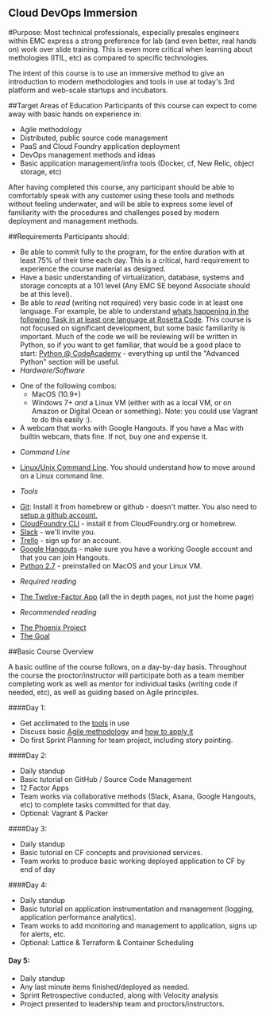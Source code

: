 Cloud DevOps Immersion
----------------------

#Purpose:
Most technical professionals, especially presales engineers within EMC express a strong preference for lab (and even better, real hands on) work over slide training.  This is even more critical when learning about methologies (ITIL, etc) as compared to specific technologies.

The intent of this course is to use an immersive method to give an introduction to modern methodologies and tools in use at today's 3rd platform and web-scale startups and incubators.

##Target Areas of Education
Participants of this course can expect to come away with basic hands on experience in:

* Agile methodology
* Distributed, public source code management
* PaaS and Cloud Foundry application deployment
* DevOps management methods and ideas
* Basic application management/infra tools (Docker, cf, New Relic, object storage, etc)

After having completed this course, any participant should be able to comfortably speak with any customer using these tools and methods without feeling underwater, and will be able to express some level of familiarity with the procedures and challenges posed by modern deployment and management methods.

##Requirements
Participants should:

* Be able to commit fully to the program, for the entire duration with at least 75% of their time each day.  This is a critical, hard requirement to experience the course material as designed.
* Have a basic understanding of virtualization, database, systems and storage concepts at a 101 level (Any EMC SE beyond Associate should be at this level).
* Be able to *read* (writing not required) very basic code in at least one language.  For example, be able to understand [whats happening in the following Task in at least one language at Rosetta Code](http://rosettacode.org/wiki/Read_a_file_line_by_line). This course is not focused on significant development, but some basic familiarity is important.  Much of the code we will be reviewing will be written in Python, so if you want to get familiar, that would be a good place to start: [Python @ CodeAcademy](http://www.codecademy.com/en/tracks/python) - everything up until the "Advanced Python" section will be useful.
* *Hardware/Software*
 - One of the following combos:
   - MacOS (10.9+)
   - Windows 7+ *and* a Linux VM (either with as a local VM, or on Amazon or Digital Ocean or something).  Note: you could use Vagrant to do this easily :).
  - A webcam that works with Google Hangouts.  If you have a Mac with builtin webcam, thats fine.  If not, buy one and expense it.

* *Command Line*
 - [Linux/Unix Command Line](https://www.udemy.com/linux-command-line-volume1/).  You should understand how to move around on a Linux command line.

* *Tools*

 - [Git](https://help.github.com/articles/set-up-git/): Install it from homebrew or github - doesn't matter.  You also need to[ setup a github account.](https://github.com/join)
 - [CloudFoundry CLI](http://docs.cloudfoundry.org/devguide/installcf/) - install it from CloudFoundry.org or homebrew.
 - [Slack](http://slack.com) - we'll invite you.
 - [Trello](http://trello.com) - sign up for an account.
 - [Google Hangouts](http://hangouts.google.com) - make sure you have a working Google account and that you can join Hangouts.
 - [Python 2.7](https://www.python.org/downloads/release/python-2710/) - preinstalled on MacOS and your Linux VM.

* *Required reading*

 - [The Twelve-Factor App](http://12factor.net/) (all the in depth pages, not just the home page)

* *Recommended reading*

 - [The Phoenix Project](http://www.amazon.com/The-Phoenix-Project-Helping-Business/dp/0988262592)
 - [The Goal](http://www.amazon.com/The-Goal-Process-Ongoing-Improvement/dp/0884271951)

##Basic Course Overview

A basic outline of the course follows, on a day-by-day basis.  Throughout the course the proctor/instructor will participate both as a team member completing work as well as mentor for individual tasks (writing code if needed, etc), as well as guiding based on Agile principles.

####Day 1:
* Get acclimated to the [tools](Day1-Part1-Tools.md) in use
* Discuss basic [Agile methodology](Day1-Part2-Agile101.md) and [how to apply it](Day1-Part3-AgileHowTo.md)
* Do first Sprint Planning for team project, including story pointing.

####Day 2:
* Daily standup
* Basic tutorial on GitHub / Source Code Management
* 12 Factor Apps
* Team works via collaborative methods (Slack, Asana, Google Hangouts, etc) to complete tasks committed for that day.
* Optional: Vagrant & Packer

####Day 3:
* Daily standup
* Basic tutorial on CF concepts and provisioned services.
* Team works to produce basic working deployed application to CF by end of day


####Day 4:
* Daily standup
* Basic tutorial on application instrumentation and management (logging, application performance analytics).
* Team works to add monitoring and management to application, signs up for alerts, etc.
* Optional: Lattice & Terraform & Container Scheduling

#### Day 5:
* Daily standup
* Any last minute items finished/deployed as needed.
* Sprint Retrospective conducted, along with Velocity analysis
* Project presented to leadership team and proctors/instructors.
